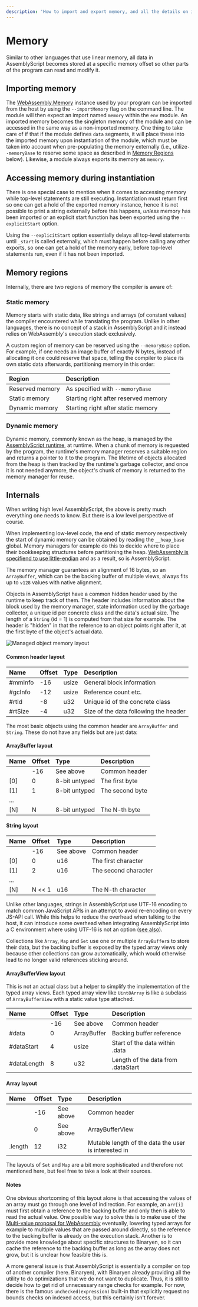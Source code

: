 ```yaml
---
description: 'How to import and export memory, and all the details on its layout.'
---
```


# Memory

Similar to other languages that use linear memory, all data in AssemblyScript becomes stored at a specific memory offset so other parts of the program can read and modify it.

## Importing memory

The [WebAssembly.Memory](https://developer.mozilla.org/en-US/docs/Web/JavaScript/Reference/Global_Objects/WebAssembly/Memory) instance used by your program can be imported from the host by using the `--importMemory` flag on the command line. The module will then expect an import named `memory` within the `env` module. An imported memory becomes the singleton memory of the module and can be accessed in the same way as a non-imported memory. One thing to take care of if that if the module defines `data` segments, it will place these into the imported memory upon instantiation of the module, which must be taken into account when pre-populating the memory externally \(i.e., utilize`--memoryBase` to reserve some space as described in [Memory Regions](memory.md#memory-regions) below\). Likewise, a module always exports its memory as `memory`.

## Accessing memory during instantiation

There is one special case to mention when it comes to accessing memory while top-level statements are still executing. Instantiation must return first so one can get a hold of the exported memory instance, hence it is not possible to print a string externally before this happens, _unless_ memory has been imported or an explicit start function has been exported using the `--explicitStart` option.

Using the `--explicitStart` option essentially delays all top-level statements until `_start` is called externally, which must happen before calling any other exports, so one can get a hold of the memory early, before top-level statements run, even if it has not been imported.

## Memory regions

Internally, there are two regions of memory the compiler is aware of:

### Static memory

Memory starts with static data, like strings and arrays \(of constant values\) the compiler encountered while translating the program. Unlike in other languages, there is no concept of a stack in AssemblyScript and it instead relies on WebAssembly's execution stack exclusively.

A custom region of memory can be reserved using the `--memoryBase` option. For example, if one needs an image buffer of exactly N bytes, instead of allocating it one could reserve that space, telling the compiler to place its own static data afterwards, partitioning memory in this order:

| Region | Description |
| :--- | :--- |
| Reserved memory | As specified with `--memoryBase` |
| Static memory | Starting right after reserved memory |
| Dynamic memory | Starting right after static memory |

### Dynamic memory

Dynamic memory, commonly known as the heap, is managed by the [AssemblyScript runtime](runtime.md), at runtime. When a chunk of memory is requested by the program, the runtime's memory manager reserves a suitable region and returns a pointer to it to the program. The lifetime of objects allocated from the heap is then tracked by the runtime's garbage collector, and once it is not needed anymore, the object's chunk of memory is returned to the memory manager for reuse.

## Internals

When writing high level AssemblyScript, the above is pretty much everything one needs to know. But there is a low level perspective of course.

When implementing low-level code, the end of static memory respectively the start of dynamic memory can be obtained by reading the `__heap_base` global. Memory managers for example do this to decide where to place their bookkeeping structures before partitioning the heap. [WebAssembly is specifiend to use little-endian](https://webassembly.github.io/spec/core/syntax/instructions.html#memory-instructions) and as a result, so is AssemblyScript. 

The memory manager guarantees an alignment of 16 bytes, so an `ArrayBuffer`, which can be the backing buffer of multiple views, always fits up to `v128` values with native alignment.

Objects in AssemblyScript have a common hidden header used by the runtime to keep track of them. The header includes information about the block used by the memory manager, state information used by the garbage collector, a unique id per concrete class and the data's actual size. The length of a `String` \(id = 1\) is computed from that size for example. The header is "hidden" in that the reference to an object points right after it, at the first byte of the object's actual data.

![Managed object memory layout](../.gitbook/assets/managedobjectlayout.svg)

#### Common header layout

| Name | Offset | Type | Description |
| :--- | :--- | :--- | :--- |
| \#mmInfo | -16 | usize | General block information |
| \#gcInfo | -12 | usize | Reference count etc. |
| \#rtId | -8 | u32 | Unique id of the concrete class |
| \#rtSize | -4 | u32 | Size of the data following the header |

The most basic objects using the common header are `ArrayBuffer` and `String`. These do not have any fields but are just data:

#### ArrayBuffer layout

| Name | Offset | Type | Description |
| :--- | :--- | :--- | :--- |
|  | -16 | See above | Common header |
| \[0\] | 0 | 8-bit untyped | The first byte |
| \[1\] | 1 | 8-bit untyped | The second byte |
| ... |  |  |  |
| \[N\] | N | 8-bit untyped | The N-th byte |

#### String layout

| Name | Offset | Type | Description |
| :--- | :--- | :--- | :--- |
|  | -16 | See above | Common header |
| \[0\] | 0 | u16 | The first character |
| \[1\] | 2 | u16 | The second character |
| ... |  |  |  |
| \[N\] | N &lt;&lt; 1 | u16 | The N-th character |

Unlike other languages, strings in AssemblyScript use UTF-16 encoding to match common JavaScript APIs in an attempt to avoid re-encoding on every JS-API call. While this helps to reduce the overhead when talking to the host, it can introduce some overhead when integrating AssemblyScript into a C environment where using UTF-16 is not an option \([see also](../standard-library/string.md#utf-16-vs-utf-8)\).

Collections like `Array`, `Map` and `Set` use one or multiple `ArrayBuffer`s to store their data, but the backing buffer is exposed by the typed array views only because other collections can grow automatically, which would otherwise lead to no longer valid references sticking around.

#### ArrayBufferView layout

This is not an actual class but a helper to simplify the implementation of the typed array views. Each typed array view like `Uint8Array` is like a subclass of `ArrayBufferView` with a static value type attached.

| Name | Offset | Type | Description |
| :--- | :--- | :--- | :--- |
|  | -16 | See above | Common header |
| \#data | 0 | ArrayBuffer | Backing buffer reference |
| \#dataStart | 4 | usize | Start of the data within .data |
| \#dataLength | 8 | u32 | Length of the data from .dataStart |

#### Array layout

| Name | Offset | Type | Description |
| :--- | :--- | :--- | :--- |
|  | -16 | See above | Common header |
|  | 0 | See above | ArrayBufferView |
| .length | 12 | i32 | Mutable length of the data the user is interested in |

The layouts of `Set` and `Map` are a bit more sophisticated and therefore not mentioned here, but feel free to take a look at their sources.

#### Notes

One obvious shortcoming of this layout alone is that accessing the values of an array must go through one level of indirection. For example, an `arr[i]` must first obtain a reference to the backing buffer and only then is able to read the actual value. One possible way to solve this is to make use of the [Multi-value proposal for WebAssembly](https://github.com/WebAssembly/multi-value) eventually, lowering typed arrays for example to multiple values that are passed around directly, so the reference to the backing buffer is already on the execution stack. Another is to provide more knowledge about specific structures to Binaryen, so it can cache the reference to the backing buffer as long as the array does not grow, but it is unclear how feasible this is.

A more general issue is that AssemblyScript is essentially a compiler on top of another compiler \(here. Binaryen\), with Binaryen already providing all the utility to do optimizations that we do not want to duplicate. Thus, it is still to decide how to get rid of unnecessary range checks for example. For now, there is the famous `unchecked(expression)` built-in that explicitly request no bounds checks on indexed access, but this certainly isn't forever.

